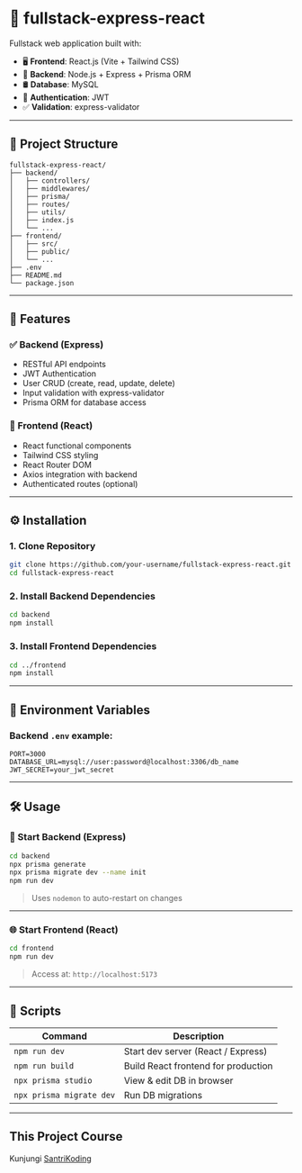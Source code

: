 # 🚀 fullstack-express-react

Fullstack web application built with:

- 🖥️ **Frontend**: React.js (Vite + Tailwind CSS)
- 🔧 **Backend**: Node.js + Express + Prisma ORM
- 🛢️ **Database**: MySQL
- 🔐 **Authentication**: JWT
- ✅ **Validation**: express-validator

---

## 📁 Project Structure

```
fullstack-express-react/
├── backend/
│   ├── controllers/
│   ├── middlewares/
│   ├── prisma/
│   ├── routes/
│   ├── utils/
│   ├── index.js
│   └── ...
├── frontend/
│   ├── src/
│   ├── public/
│   └── ...
├── .env
├── README.md
└── package.json
```

---

## 🧪 Features

### ✅ Backend (Express)

- RESTful API endpoints
- JWT Authentication
- User CRUD (create, read, update, delete)
- Input validation with express-validator
- Prisma ORM for database access

### 🎨 Frontend (React)

- React functional components
- Tailwind CSS styling
- React Router DOM
- Axios integration with backend
- Authenticated routes (optional)

---

## ⚙️ Installation

### 1. Clone Repository

```bash
git clone https://github.com/your-username/fullstack-express-react.git
cd fullstack-express-react
```

### 2. Install Backend Dependencies

```bash
cd backend
npm install
```

### 3. Install Frontend Dependencies

```bash
cd ../frontend
npm install
```

---

## 🔐 Environment Variables

### Backend `.env` example:

```
PORT=3000
DATABASE_URL=mysql://user:password@localhost:3306/db_name
JWT_SECRET=your_jwt_secret
```

---

## 🛠️ Usage

### 🧾 Start Backend (Express)

```bash
cd backend
npx prisma generate
npx prisma migrate dev --name init
npm run dev
```

> Uses `nodemon` to auto-restart on changes

---

### 🌐 Start Frontend (React)

```bash
cd frontend
npm run dev
```

> Access at: `http://localhost:5173`

---

## 🧹 Scripts

| Command                  | Description                         |
| ------------------------ | ----------------------------------- |
| `npm run dev`            | Start dev server (React / Express)  |
| `npm run build`          | Build React frontend for production |
| `npx prisma studio`      | View & edit DB in browser           |
| `npx prisma migrate dev` | Run DB migrations                   |

---

## This Project Course
Kunjungi [SantriKoding](https://www.santrikoding.com)
